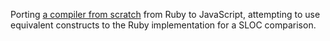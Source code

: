 Porting [a compiler from scratch](https://www.destroyallsoftware.com/screencasts/catalog/a-compiler-from-scratch) from Ruby to JavaScript, attempting to use equivalent constructs to the Ruby implementation for a SLOC comparison.